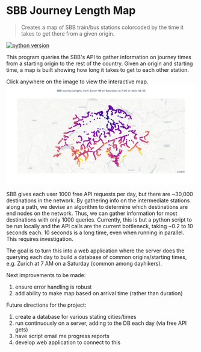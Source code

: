 # SBB Journey Length Map
> Creates a map of SBB train/bus stations colorcoded by the time it takes to get there from a given origin.

[![python version][python-image]][python-url]
<!-- ([![Build Status][travis-image]][travis-url]) 
[![Downloads Stats][npm-downloads]][npm-url]-->

This program queries the SBB's API to gather information on journey times from a starting origin to the rest of the
country. Given an origin and starting time, a map is built showing how long it takes to get to each other station.

Click anywhere on the image to view the interactive map.
[![alt text](example_results/zurich_summer_saturday_0700.png)](https://jwpatt.github.io/SBB/)


SBB gives each user 1000 free API requests per day, but there are ~30,000 destinations in the network. 
By gathering info on the intermediate stations along a path, we devise an algorithm to determine which destinations are
end nodes on the network. Thus, we can gather information for most destinations with only 1000 queries.
Currently, this is but a python script to be run locally and the API calls are the current bottleneck, 
taking ~0.2 to 10 seconds each. 10 seconds is a long time, even when running in parallel. This requires investigation. 

The goal is to turn this into a web application where the server does the querying each day to build a database of 
common origins/starting times, e.g. Zurich at 7 AM on a Saturday (common among dayhikers).


Next improvements to be made:
1. ensure error handling is robust
4. add ability to make map based on arrival time (rather than duration)


Future directions for the project:
1. create a database for various stating cities/times
2. run continuously on a server, adding to the DB each day (via free API gets)
3. have script email me progress reports
4. develop web application to connect to this

<!--
![](header.png)

## Installation

OS X & Linux:

```sh
npm install my-crazy-module --save
```

Windows:

```sh
edit autoexec.bat
```

## Usage example

A few motivating and useful examples of how your product can be used. Spice this up with code blocks and potentially more screenshots.

_For more examples and usage, please refer to the [Wiki][wiki]._

## Development setup

Describe how to install all development dependencies and how to run an automated test-suite of some kind. Potentially do this for multiple platforms.

```sh
make install
npm test
```

## Release History

* 0.2.1
    * CHANGE: Update docs (module code remains unchanged)
* 0.2.0
    * CHANGE: Remove `setDefaultXYZ()`
    * ADD: Add `init()`
* 0.1.1
    * FIX: Crash when calling `baz()` (Thanks @GenerousContributorName!)
* 0.1.0
    * The first proper release
    * CHANGE: Rename `foo()` to `bar()`
* 0.0.1
    * Work in progress

## Meta

Your Name – [@YourTwitter](https://twitter.com/dbader_org) – YourEmail@example.com

Distributed under the XYZ license. See ``LICENSE`` for more information.

[https://github.com/yourname/github-link](https://github.com/dbader/)

## Contributing

1. Fork it (<https://github.com/yourname/yourproject/fork>)
2. Create your feature branch (`git checkout -b feature/fooBar`)
3. Commit your changes (`git commit -am 'Add some fooBar'`)
4. Push to the branch (`git push origin feature/fooBar`)
5. Create a new Pull Request
-->
<!-- Markdown link & img dfn's -->
[python-image]: https://img.shields.io/badge/python-3.6-blue.svg
[python-url]: https://www.python.org/downloads/release/python-360/
[npm-downloads]: https://img.shields.io/npm/dm/datadog-metrics.svg?style=flat-square
[travis-image]: https://img.shields.io/travis/dbader/node-datadog-metrics/master.svg?style=flat-square
[travis-url]: https://travis-ci.org/dbader/node-datadog-metrics
[wiki]: https://github.com/yourname/yourproject/wiki
